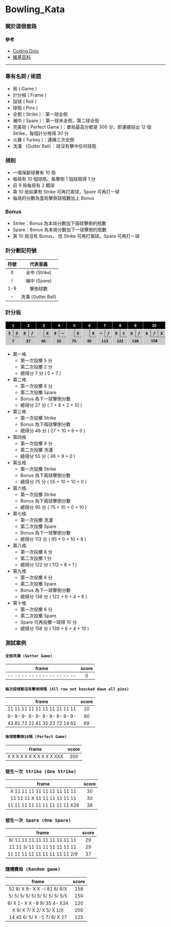 # Bowling_Kata
### 關於這個套路
#### 參考
- [Coding Dojo](https://codingdojo.org/kata/Bowling/)
- [維基百科](https://zh.wikipedia.org/zh-tw/%E4%BF%9D%E9%BD%A1%E7%90%83)

<hr>

### 專有名詞 / 術語
- 局 ( Game )
- 計分格 ( Frame )
- 投球 ( Roll )
- 球瓶 ( Pins )
- 全倒 ( Strike )：第一球全倒
- 補中 ( Spare )：第一球未全倒，第二球全倒
- 完美局 ( Perfect Game )：單局最高分都是 300 分，即連續投出 12 個 Strike，每個計分格得 30 分
- 火雞 ( Turkey )：連續三次全倒
- 洗溝 （Gutter Ball）：球沒有擊中任何球瓶

### 規則
- 一場保齡球賽有 10 局
- 每局有 10 個球瓶，每擊倒 1 個球瓶得 1 分
- 前 9 局每局有 2 顆球
- 第 10 局如果有 Strike 可再打兩球，Spare 可再打一球
- 每局的分數為當局擊倒球瓶數加上 Bonus

### Bonus
- Strike：Bonus 為本局分數加下兩球擊倒的瓶數
- Spare：Bonus 為本局分數加下一球擊倒的瓶數
- 第 10 局沒有 Bonus，
但 Strike 可再打兩球，Spare 可再打一球

### 計分劃記符號
| 符號 | 代表意義 |
| :----: | :----: |
| X | 全中 (Strike) |
| / | 補中 (Spare) |
| 1-9 | 擊倒球數 |
| – | 洗溝 (Gutter Ball) |

### 計分板
![](images/score.jpg)
- 第一格
  - 第一次投擲 5 分
  - 第二次投擲 2 分
  - 總得分 7 分 ( 5 + 7 )
- 第二格
  - 第一次投擲 8 分
  - 第二次投擲 Spare
  - Bonus 為下一球擊倒分數
  - 總得分 27 分 ( 7 + 8 + 2 + 10 )
- 第三格
  - 第一次投擲 Strike
  - Bonus 為下兩球擊倒分數
  - 總得分 46 分 ( 27 + 10 + 9 + 0 )
- 第四格
  - 第一次投擲 9 分
  - 第二次投擲 洗溝
  - 總得分 55 分 ( 46 + 9 + 0 )
- 第五格
  - 第一次投擲 Strike
  - Bonus 為下兩球擊倒分數
  - 總得分 75 分 ( 55 + 10 + 10 + 0 )
- 第六格
  - 第一次投擲 Strike
  - Bonus 為下兩球擊倒分數
  - 總得分 95 分 ( 75 + 10 + 0 + 10 )
- 第七格
  - 第一次投擲 洗溝
  - 第二次投擲 Spare
  - Bonus 為下一球擊倒分數
  - 總得分 113 分 ( 95 + 0 + 10 + 8 )
- 第八格
  - 第一次投擲 8 分
  - 第二次投擲 1 分
  - 總得分 122 分 ( 113 + 8 + 1 )
- 第九格
  - 第一次投擲 6 分
  - 第二次投擲 Spare
  - Bonus 為下一球擊倒分數
  - 總得分 138 分 ( 122 + 6 + 4 + 6 )
- 第十格
  - 第一次投擲 6 分
  - 第二次投擲 Spare
  - Spare 可再投擲一球得 10 分
  - 總得分 158 分 ( 138 + 6 + 4 + 10 )

### 測試案例
#### `全部洗溝 (Gutter Game)`
| frame | score |
| :----: | :----: |
| -- -- -- -- -- -- -- -- -- -- | 0 |

#### `每次投球都沒有擊倒球瓶 (All row not knocked down all pins)`
| frame | score |
| :----: | :----: |
| 11 11 11 11 11 11 11 11 11 11 | 20 |
| 9- 9- 9- 9- 9- 9- 9- 9- 9- 9- | 90 |
| 43 81 72 22 41 35 23 72 14 62 | 69 |

#### `每球都擊倒10瓶 (Perfect Game)`
| frame | score |
| :----: | :----: |
| X X X X X X X X X X X XXX | 300 |

### `發生一次 Strike (One Strike)`
| frame | score |
| :----: | :----: |
| X 11 11 11 11 11 11 11 11 11 | 30 |
| 11 11 11 X 11 11 11 11 11 11 | 30 |
| 11 11 11 11 11 11 11 11 11 X26 | 36 |

### `發生一次 Spare (One Spare)`
| frame | score |
| :----: | :----: |
| 8/ 11 11 11 11 11 11 11 11 11 | 29 |
| 11 11 3/ 11 11 11 11 11 11 11 | 29 |
| 11 11 11 11 11 11 11 11 11 2/9 | 37 |

### `隨機賽局 (Random game)`
| frame | score |
| :----: | :----: |
| 52 8/ X 9- X X -/ 81 6/ 6/X | 158 |
| 5/ 5/ 5/ 5/ 5/ 5/ 5/ 5/ 5/ 5/5 | 150 |
| 6/ X 1- X X -8 9/ 35 4- X34 | 120 |
| X 9/ X 7/ X 2/ X 5/ X 1/X | 200 |
| 14 45 6/ 5/ X -1 7/ 6/ X 27 | 125 |
